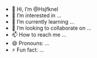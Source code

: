 - 👋 Hi, I’m @Hsjfknel
- 👀 I’m interested in ...
- 🌱 I’m currently learning ...
- 💞️ I’m looking to collaborate on ...
- 📫 How to reach me ...
- 😄 Pronouns: ...
- ⚡ Fun fact: ...

<!---
Hsjfknel/Hsjfknel is a ✨ special ✨ repository because its `README.md` (this file) appears on your GitHub profile.
You can click the Preview link to take a look at your changes.
--->
